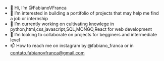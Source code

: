 - 👋 Hi, I’m @FabianoVFranca
- 👀 I’m interested in building a portifolio of projects that may help me find a job or internship
- 🌱 I’m currently working on cultivating knowlege in python,html,css,javascript,SQL,MONGO,React for web development
- 💞️ I’m looking to collaborate on projects for begginers and intermediate level
- 📫 How to reach me on instagram by:@fabiano_franca or in contato.fabianovfranca@gmail.com

<!---
FabianoVFranca/FabianoVFranca is a ✨ special ✨ repository because its `README.md` (this file) appears on your GitHub profile.
You can click the Preview link to take a look at your changes.
--->
